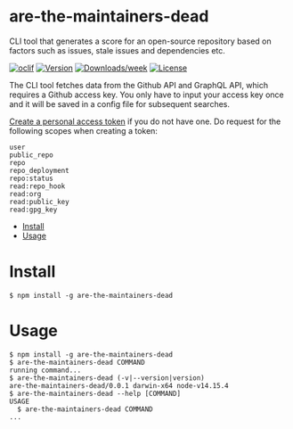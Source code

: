are-the-maintainers-dead
========================

CLI tool that generates a score for an open-source repository based on factors such as issues, stale issues and dependencies etc.

[![oclif](https://img.shields.io/badge/cli-oclif-brightgreen.svg)](https://oclif.io)
[![Version](https://img.shields.io/npm/v/are-the-maintainers-dead.svg)](https://npmjs.org/package/are-the-maintainers-dead)
[![Downloads/week](https://img.shields.io/npm/dw/are-the-maintainers-dead.svg)](https://npmjs.org/package/are-the-maintainers-dead)
[![License](https://img.shields.io/npm/l/are-the-maintainers-dead.svg)](https://github.com/aspect-apps/are-the-maintainers-dead/blob/master/package.json)


The CLI tool fetches data from the Github API and GraphQL API, which requires a Github access key. You only have to input your access key once and it will be saved in a config file for subsequent searches.

[Create a personal access token](https://docs.github.com/en/github/authenticating-to-github/creating-a-personal-access-token) if you do not have one.
Do request for the following scopes when creating a token:
```
user
public_repo
repo
repo_deployment
repo:status
read:repo_hook
read:org
read:public_key
read:gpg_key
```

<!-- toc -->
* [Install](#install)
* [Usage](#usage)
<!-- tocstop -->
# Install
<!-- install -->
```sh-session
$ npm install -g are-the-maintainers-dead
```
<!-- installstop -->

# Usage
<!-- usage -->
```sh-session
$ npm install -g are-the-maintainers-dead
$ are-the-maintainers-dead COMMAND
running command...
$ are-the-maintainers-dead (-v|--version|version)
are-the-maintainers-dead/0.0.1 darwin-x64 node-v14.15.4
$ are-the-maintainers-dead --help [COMMAND]
USAGE
  $ are-the-maintainers-dead COMMAND
...
```
<!-- usagestop -->
